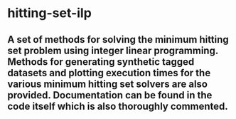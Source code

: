 # hitting-set-ilp 
## A set of methods for solving the minimum hitting set problem using integer linear programming. Methods for generating synthetic tagged datasets and plotting execution times for the various minimum hitting set solvers are also provided. Documentation can be found in the code itself which is also thoroughly commented.
